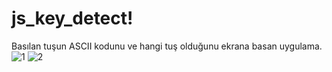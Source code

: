 # js_key_detect!  
Basılan tuşun ASCII kodunu ve hangi tuş olduğunu ekrana basan uygulama.  
![1](https://user-images.githubusercontent.com/92647890/181460151-02a28ccb-9749-4aee-80db-c96607a8ef88.png)
![2](https://user-images.githubusercontent.com/92647890/181460188-850af6ef-636e-4538-a862-265c57b66dee.png)
